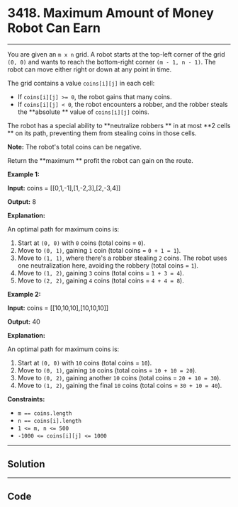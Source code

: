# 3418. Maximum Amount of Money Robot Can Earn

---

You are given an `m x n` grid. A robot starts at the top-left corner of the grid `(0, 0)` and wants to reach the bottom-right corner `(m - 1, n - 1)`. The robot can move either right or down at any point in time.

The grid contains a value `coins[i][j]` in each cell:

  * If `coins[i][j] >= 0`, the robot gains that many coins.
  * If `coins[i][j] < 0`, the robot encounters a robber, and the robber steals the **absolute ** value of `coins[i][j]` coins.



The robot has a special ability to **neutralize robbers ** in at most **2 cells ** on its path, preventing them from stealing coins in those cells.

**Note:** The robot's total coins can be negative.

Return the **maximum ** profit the robot can gain on the route.

 

**Example 1:**

**Input:** coins = [[0,1,-1],[1,-2,3],[2,-3,4]]

**Output:** 8

**Explanation:**

An optimal path for maximum coins is:

  1. Start at `(0, 0)` with `0` coins (total coins = `0`).
  2. Move to `(0, 1)`, gaining `1` coin (total coins = `0 + 1 = 1`).
  3. Move to `(1, 1)`, where there's a robber stealing `2` coins. The robot uses one neutralization here, avoiding the robbery (total coins = `1`).
  4. Move to `(1, 2)`, gaining `3` coins (total coins = `1 + 3 = 4`).
  5. Move to `(2, 2)`, gaining `4` coins (total coins = `4 + 4 = 8`).



**Example 2:**

**Input:** coins = [[10,10,10],[10,10,10]]

**Output:** 40

**Explanation:**

An optimal path for maximum coins is:

  1. Start at `(0, 0)` with `10` coins (total coins = `10`).
  2. Move to `(0, 1)`, gaining `10` coins (total coins = `10 + 10 = 20`).
  3. Move to `(0, 2)`, gaining another `10` coins (total coins = `20 + 10 = 30`).
  4. Move to `(1, 2)`, gaining the final `10` coins (total coins = `30 + 10 = 40`).



 

**Constraints:**

  * `m == coins.length`
  * `n == coins[i].length`
  * `1 <= m, n <= 500`
  * `-1000 <= coins[i][j] <= 1000`

---

## Solution



---

## Code
```python


```